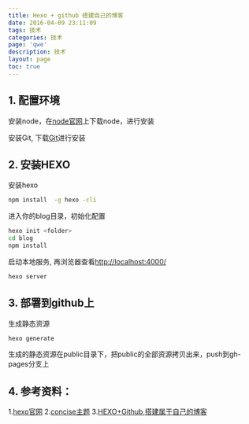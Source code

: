 ```yaml
---
title: Hexo + github 搭建自己的博客
date: 2016-04-09 23:11:09
tags: 技术
categories: 技术
page: 'qwe'
description: 技术
layout: page
toc: true
---
```

## 1. 配置环境
 安装node，在[node官网](http://nodejs.cn/)上下载node，进行安装

 安装Git, 下载[Git](https://git-scm.com/download/)进行安装

 ## 2. 安装HEXO
 安装hexo
 ``` bash
npm install  -g hexo -cli
 ```
 进入你的blog目录，初始化配置
 ```bash
hexo init <folder>
cd blog
npm install
 ```
启动本地服务, 再浏览器查看[http://localhost:4000/](http://localhost:4000/)
```bash
hexo server
```
## 3. 部署到github上
生成静态资源
```bash
hexo generate
```
生成的静态资源在public目录下，把public的全部资源拷贝出来，push到gh-pages分支上

## 4. 参考资料：
1.[hexo官网](https://hexo.io/zh-cn/docs/)
2.[concise主题](https://github.com/HmyBmny/hexo-theme-concise)
3.[HEXO+Github,搭建属于自己的博客](http://www.jianshu.com/p/465830080ea9)
